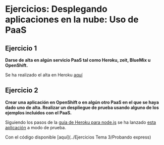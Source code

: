 # Ejercicios: Desplegando aplicaciones en la nube: Uso de PaaS


## Ejercicio 1

**Darse de alta en algún servicio PaaS tal como Heroku, zeit, BlueMix
u OpenShift.** 

Se ha realizado el alta en Heroku [aquí](https://signup.heroku.com/)


## Ejercicio 2

**Crear una aplicación en OpenShift o en algún otro PaaS en el que se
haya dado uno de alta. Realizar un despliegue de prueba usando alguno
de los ejemplos incluidos con el PaaS.**

Siguiendo los pasos de
la
[guía de Heroku para node.js](https://devcenter.heroku.com/articles/getting-started-with-nodejs) se
ha lanzado [esta aplicación](https://pacific-hamlet-38054.herokuapp.com/) a modo de prueba.

Con el código disponible [aquí](../Ejercicios Tema 3/Probando express)
